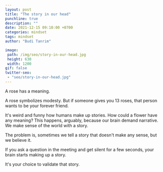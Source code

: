 ```yaml
---
layout: post
title: "The story in our head"
punchline: true
description: ""
date: 2021-12-15 09:10:00 +0700
categories: mindset
tags: mindset
author: "Budi Tanrim"

image:
 path: /img/seo/story-in-our-head.jpg
 height: 630
 width: 1200
gif: false
twitter-seo: 
 - "seo/story-in-our-head.jpg"
---
```


A rose has a meaning.

A rose symbolizes modesty. But if someone gives you 13 roses, that person wants to be your forever friend.

It's weird and funny how humans make up stories. How could a flower have any meaning? This happens, arguably, because our brain demand narrative. We make sense of the world with a story.

The problem is, sometimes we tell a story that doesn't make any sense, but we believe it. 

If you ask a question in the meeting and get silent for a few seconds, your brain starts making up a story.

It's your choice to validate that story.